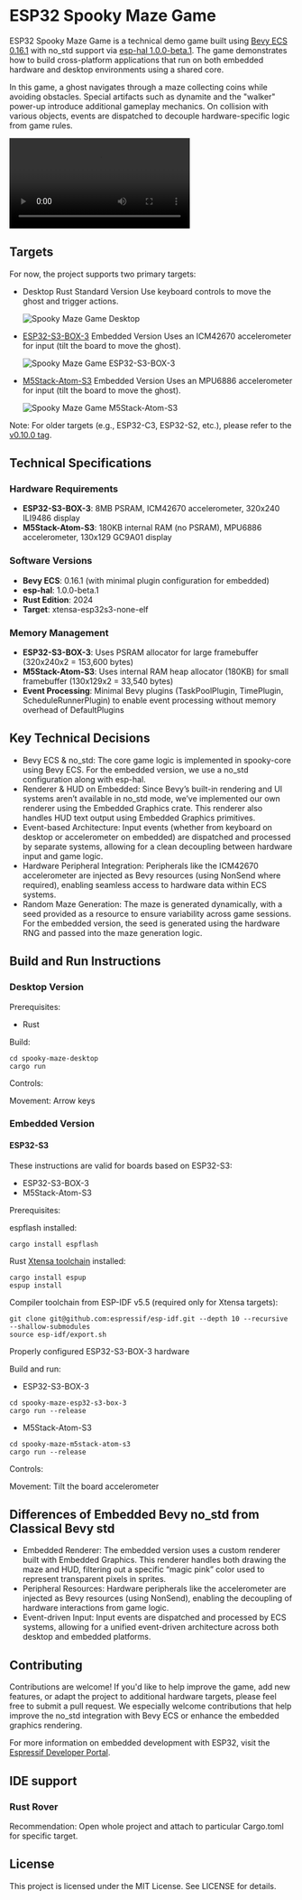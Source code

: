 # ESP32 Spooky Maze Game


ESP32 Spooky Maze Game is a technical demo game built using [Bevy ECS 0.16.1](https://github.com/bevyengine/bevy) 
with no_std support via [esp-hal 1.0.0-beta.1](https://github.com/esp-rs/esp-hal). The game demonstrates how to 
build cross-platform applications that run on both embedded hardware and desktop environments using a shared core.

In this game, a ghost navigates through a maze collecting coins while avoiding obstacles. Special artifacts such as
dynamite and the "walker" power-up introduce additional gameplay mechanics. On collision with various objects, events
are dispatched to decouple hardware-specific logic from game rules.

<video src="https://github.com/user-attachments/assets/28ef7c2b-42cc-4c79-bbdb-fcb0740bf533" controls width="320">
View the video [here](https://github.com/user-attachments/assets/28ef7c2b-42cc-4c79-bbdb-fcb0740bf533).
</video>


## Targets

For now, the project supports two primary targets:

- Desktop Rust Standard Version
  Use keyboard controls to move the ghost and trigger actions.
 
  ![Spooky Maze Game Desktop](assets/screenshot/spooky-maze-desktop.webp)

- [ESP32-S3-BOX-3](https://github.com/espressif/esp-box) Embedded Version
  Uses an ICM42670 accelerometer for input (tilt the board to move the ghost).

  ![Spooky Maze Game ESP32-S3-BOX-3](assets/screenshot/spooky-maze-esp32-s3-box-3.webp)

- [M5Stack-Atom-S3](https://docs.m5stack.com/en/core/AtomS3) Embedded Version
  Uses an MPU6886 accelerometer for input (tilt the board to move the ghost).

  ![Spooky Maze Game M5Stack-Atom-S3](assets/screenshot/spooky-maze-m5stack-atom-s3.webp)


Note: For older targets (e.g., ESP32-C3, ESP32-S2, etc.), please refer to the 
[v0.10.0 tag](https://github.com/georgik/esp32-spooky-maze-game/tree/v0.10.0).

## Technical Specifications

### Hardware Requirements

- **ESP32-S3-BOX-3**: 8MB PSRAM, ICM42670 accelerometer, 320x240 ILI9486 display
- **M5Stack-Atom-S3**: 180KB internal RAM (no PSRAM), MPU6886 accelerometer, 130x129 GC9A01 display

### Software Versions

- **Bevy ECS**: 0.16.1 (with minimal plugin configuration for embedded)
- **esp-hal**: 1.0.0-beta.1
- **Rust Edition**: 2024
- **Target**: xtensa-esp32s3-none-elf

### Memory Management

- **ESP32-S3-BOX-3**: Uses PSRAM allocator for large framebuffer (320x240x2 = 153,600 bytes)
- **M5Stack-Atom-S3**: Uses internal RAM heap allocator (180KB) for small framebuffer (130x129x2 = 33,540 bytes)
- **Event Processing**: Minimal Bevy plugins (TaskPoolPlugin, TimePlugin, ScheduleRunnerPlugin) 
  to enable event processing without memory overhead of DefaultPlugins

## Key Technical Decisions

- Bevy ECS & no_std:
  The core game logic is implemented in spooky-core using Bevy ECS. For the embedded version, we use a no_std
  configuration along with esp-hal.
- Renderer & HUD on Embedded:
  Since Bevy’s built-in rendering and UI systems aren’t available in no_std mode, we’ve implemented our own renderer
  using the Embedded Graphics crate. This renderer also handles HUD text output using Embedded Graphics primitives.
- Event-based Architecture:
  Input events (whether from keyboard on desktop or accelerometer on embedded) are dispatched and processed by separate
  systems, allowing for a clean decoupling between hardware input and game logic.
- Hardware Peripheral Integration:
  Peripherals like the ICM42670 accelerometer are injected as Bevy resources (using NonSend where required), enabling
  seamless access to hardware data within ECS systems.
- Random Maze Generation:
  The maze is generated dynamically, with a seed provided as a resource to ensure variability across game sessions. For
  the embedded version, the seed is generated using the hardware RNG and passed into the maze generation logic.

## Build and Run Instructions

### Desktop Version

Prerequisites:

- Rust

Build:

```shell
cd spooky-maze-desktop
cargo run
```

Controls:

Movement: Arrow keys

### Embedded Version

#### ESP32-S3

These instructions are valid for boards based on ESP32-S3:
- ESP32-S3-BOX-3
- M5Stack-Atom-S3

Prerequisites:

espflash installed:

```
cargo install espflash
```

Rust [Xtensa toolchain](https://github.com/esp-rs/rust-build) installed:
```shell
cargo install espup
espup install
```

Compiler toolchain from ESP-IDF v5.5 (required only for Xtensa targets):
```shell
git clone git@github.com:espressif/esp-idf.git --depth 10 --recursive --shallow-submodules 
source esp-idf/export.sh
```

Properly configured ESP32-S3-BOX-3 hardware

Build and run:

- ESP32-S3-BOX-3
```shell
cd spooky-maze-esp32-s3-box-3
cargo run --release
```
- M5Stack-Atom-S3
```shell
cd spooky-maze-m5stack-atom-s3
cargo run --release
```

Controls:

Movement: Tilt the board accelerometer

## Differences of Embedded Bevy no_std from Classical Bevy std

- Embedded Renderer:
  The embedded version uses a custom renderer built with Embedded Graphics. This renderer handles both drawing the maze
  and HUD, filtering out a specific “magic pink” color used to represent transparent pixels in sprites.
- Peripheral Resources:
  Hardware peripherals like the accelerometer are injected as Bevy resources (using NonSend), enabling the decoupling of
  hardware interactions from game logic.
- Event-driven Input:
  Input events are dispatched and processed by ECS systems, allowing for a unified event-driven architecture across both
  desktop and embedded platforms.

## Contributing

Contributions are welcome! If you'd like to help improve the game, add new features, or adapt the project to additional
hardware targets, please feel free to submit a pull request. We especially welcome contributions that help improve the
no_std integration with Bevy ECS or enhance the embedded graphics rendering.

For more information on embedded development with ESP32, visit
the [Espressif Developer Portal](https://developer.espressif.com).

## IDE support

### Rust Rover

Recommendation: Open whole project and attach to particular Cargo.toml for specific target.

## License

This project is licensed under the MIT License. See LICENSE for details.

